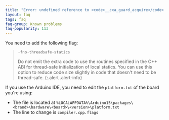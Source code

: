 ```yaml
---
title: "Error: undefined reference to <code>__cxa_guard_acquire</code> and <code>__cxa_guard_release</code>"
layout: faq
tags: faq
faq-group: Known problems
faq-popularity: 113
---
```


You need to add the following flag:

> `-fno-threadsafe-statics`
> 
> Do not emit the extra code to use the routines specified in the C++ ABI for thread-safe initialization of local statics.
> You can use this option to reduce code size slightly in code that doesn't need to be thread-safe.
{:.alert .alert-info}

If you use the Arduino IDE, you need to edit the `platform.txt` of the board you're using:

* The file is located at `%LOCALAPPDATA%\Arduino15\packages\<brand>\hardware\<board>\<version>\platform.txt`
* The line to change is `compiler.cpp.flags`